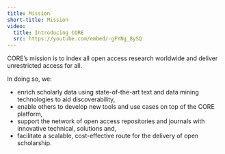 ```yaml
---
title: Mission
short-title: Mission
video:
  title: Introducing CORE
  src: https://youtube.com/embed/-gFYNg_8ySQ
---
```

CORE’s mission is to index all open access research worldwide
and deliver unrestricted access for all.

In doing so, we:

* enrich scholarly data using state-of-the-art text and data mining
  technologies to aid  discoverability,
* enable others to develop new tools and use cases on top
  of the CORE platform,
* support the network of open access repositories and journals
  with innovative technical, solutions and,
* facilitate a scalable, cost-effective route for the delivery
  of open scholarship.
